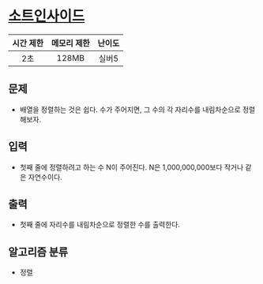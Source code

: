 # [소트인사이드](https://www.acmicpc.net/problem/1427)

|시간 제한|메모리 제한|난이도|
|:-------:|:---------:|:---:|
|2초|128MB|실버5|

## 문제
- 배열을 정렬하는 것은 쉽다. 수가 주어지면, 그 수의 각 자리수를 내림차순으로 정렬해보자.

## 입력
- 첫째 줄에 정렬하려고 하는 수 N이 주어진다. N은 1,000,000,000보다 작거나 같은 자연수이다.

## 출력
- 첫째 줄에 자리수를 내림차순으로 정렬한 수를 출력한다.

## 알고리즘 분류
- 정렬